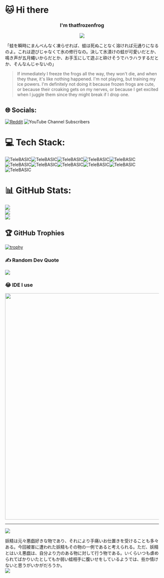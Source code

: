 # 🐱 Hi there
<h3 align="center">I'm thatfrozenfrog</h3>
<p align="center">
  <img src="https://moe-counter.glitch.me/get/@thatfrozenfrog?theme=asoul">
</p>
「蛙を瞬時にまんべんなく凍らせれば、蛙は死ぬことなく溶ければ元通りになるのよ。これは遊びじゃなくて氷の修行なの。決して氷漬けの蛙が可愛いだとか、鳴き声が五月蠅いからだとか、お手玉にして遊ぶと砕けそうでハラハラするだとか、そんなんじゃないの」

> If immediately I freeze the frogs all the way, they won't die, and when they thaw, it's like nothing happened. I'm not playing, but training my ice powers. I'm definitely not doing it because frozen frogs are cute, or because their croaking gets on my nerves, or because I get excited when I juggle them since they might break if I drop one.

## 🌐 Socials:
[![Reddit](https://img.shields.io/badge/Reddit-%23FF4500.svg?style=for-the-badge&logo=Reddit&labelColor=gray)](https://reddit.com/user/Decimatorgg) 
![YouTube Channel Subscribers](https://img.shields.io/youtube/channel/subscribers/UC2Uni5KxBISOFOspaPS4pbg?style=for-the-badge&logo=youtube&labelColor=gray)

# 💻 Tech Stack:
![TeleBASIC](https://raw.githubusercontent.com/telehack-foundation/.github/main/profile/svg/telebasic.svg)![TeleBASIC](https://raw.githubusercontent.com/telehack-foundation/.github/main/profile/svg/telebasic.svg)![TeleBASIC](https://raw.githubusercontent.com/telehack-foundation/.github/main/profile/svg/telebasic.svg)![TeleBASIC](https://raw.githubusercontent.com/telehack-foundation/.github/main/profile/svg/telebasic.svg)![TeleBASIC](https://raw.githubusercontent.com/telehack-foundation/.github/main/profile/svg/telebasic.svg)![TeleBASIC](https://raw.githubusercontent.com/telehack-foundation/.github/main/profile/svg/telebasic.svg)![TeleBASIC](https://raw.githubusercontent.com/telehack-foundation/.github/main/profile/svg/telebasic.svg)![TeleBASIC](https://raw.githubusercontent.com/telehack-foundation/.github/main/profile/svg/telebasic.svg)![TeleBASIC](https://raw.githubusercontent.com/telehack-foundation/.github/main/profile/svg/telebasic.svg)![TeleBASIC](https://raw.githubusercontent.com/telehack-foundation/.github/main/profile/svg/telebasic.svg)![TeleBASIC](https://raw.githubusercontent.com/telehack-foundation/.github/main/profile/svg/telebasic.svg)

# 📊 GitHub Stats:
![](https://github-readme-stats.vercel.app/api?username=thatfrozenfrog&theme=ambient_gradient&hide_border=false&include_all_commits=true&count_private=true)<br/>
![](https://github-readme-streak-stats.herokuapp.com/?user=thatfrozenfrog&theme=ambient_gradient&hide_border=false)<br/>
![](https://github-readme-stats.vercel.app/api/top-langs/?username=thatfrozenfrog&theme=ambient_gradient&hide_border=false&include_all_commits=true&count_private=true&layout=compact)

## 🏆 GitHub Trophies
[![trophy](https://github-profile-trophy.vercel.app/?username=thatfrozenfrog)](https://github.com/thatfrozenfrog/github-profile-trophy)

### ✍️ Random Dev Quote
![](https://quotes-github-readme.vercel.app/api?type=vetical&theme=radical)

### 😂 IDE I use
<img src="https://imgs.xkcd.com/comics/real_programmers.png" width="740px"/>

---
[![](https://visitcount.itsvg.in/api?id=thatfrozenfrog&icon=0&color=0)](https://visitcount.itsvg.in)

妖精は元々悪戯好きな物であり、それにより手痛いお仕置きを受けることも多々ある。今回被害に遭われた妖精もその物の一例であると考えられる。ただ、妖精とはいえ悪戯は、自分より力のある物に対して行う物である。いくらいつも虐められてばかりいたとしてもか弱い蛙相手に腹いせをしているようでは、些か情けないと思うがいかがだろうか。
<br>
<img src="https://kosuzu.neocities.org/Contents/063BAiJRCirno.jpg"/>
